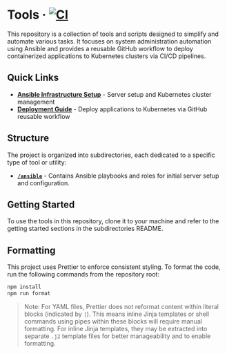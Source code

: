 # Tools &middot; [![CI](https://github.com/oberpierre/tools/actions/workflows/code-quality.yml/badge.svg)](https://github.com/oberpierre/tools/actions/workflows/code-quality.yml)

This repository is a collection of tools and scripts designed to simplify and automate various tasks. It focuses on system administration automation using Ansible and provides a reusable GitHub workflow to deploy containerized applications to Kubernetes clusters via CI/CD pipelines.

## Quick Links

- **[Ansible Infrastructure Setup](ansible/README.md)** - Server setup and Kubernetes cluster management
- **[Deployment Guide](DEPLOYMENT.md)** - Deploy applications to Kubernetes via GitHub reusable workflow

## Structure

The project is organized into subdirectories, each dedicated to a specific type of tool or utility:

- **[`/ansible`](./ansible/)** - Contains Ansible playbooks and roles for initial server setup and configuration.

## Getting Started

To use the tools in this repository, clone it to your machine and refer to the getting started sections in the subdirectories README.

## Formatting

This project uses Prettier to enforce consistent styling. To format the code, run the following commands from the repository root:

```bash
npm install
npm run format
```

> Note: For YAML files, Prettier does not reformat content within literal blocks (indicated by `|`). This means inline Jinja templates or shell commands using pipes within these blocks will require manual formatting. For inline Jinja templates, they may be extracted into separate `.j2` template files for better manageability and to enable formatting.
